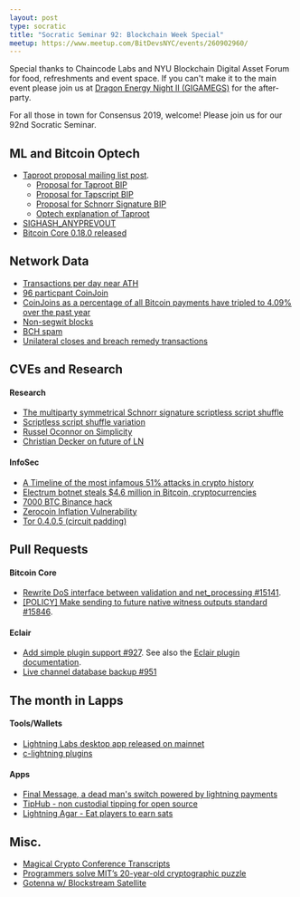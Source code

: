 ```yaml
---
layout: post
type: socratic
title: "Socratic Seminar 92: Blockchain Week Special"
meetup: https://www.meetup.com/BitDevsNYC/events/260902960/
---
```


Special thanks to Chaincode Labs and NYU Blockchain Digital Asset Forum for food, refreshments and event space. If you can't make it to the main event please join us at [Dragon Energy Night II (GIGAMEGS)](https://www.eventbrite.com/e/dragon-energy-night-ii-registration-60857262711) for the after-party. 

For all those in town for Consensus 2019, welcome! Please join us for our 92nd Socratic Seminar.

## ML and Bitcoin Optech

- [Taproot proposal mailing list post](https://lists.linuxfoundation.org/pipermail/bitcoin-dev/2019-May/016914.html).
    - [Proposal for Taproot BIP](https://github.com/sipa/bips/blob/bip-schnorr/bip-taproot.mediawiki)
    - [Proposal for Tapscript BIP](https://github.com/sipa/bips/blob/bip-schnorr/bip-tapscript.mediawiki)
    - [Proposal for Schnorr Signature BIP](https://github.com/sipa/bips/blob/bip-schnorr/bip-schnorr.mediawiki)
    - [Optech explanation of Taproot](https://bitcoinops.org/en/newsletters/2019/05/14/#overview-of-the-taproot--tapscript-proposed-bips)
- [SIGHASH_ANYPREVOUT](https://lists.linuxfoundation.org/pipermail/bitcoin-dev/2019-May/016929.html)
- [Bitcoin Core 0.18.0 released](https://lists.linuxfoundation.org/pipermail/bitcoin-core-dev/2019-May/000078.html)
    
## Network Data
- [Transactions per day near ATH](https://bitinfocharts.com/comparison/bitcoin-transactions.html)
- [96 particpant CoinJoin](https://twitter.com/nopara73/status/1121186039622770688)
- [CoinJoins as a percentage of all Bitcoin payments have tripled to 4.09% over the past year](https://longhash.com/news/coinjoins-as-a-percentage-of-all-bitcoin-payments-have-tripled-to-409-over-the-past-year)
- [Non-segwit blocks](https://twitter.com/murchandamus/status/1121525695555883009)
- [BCH spam](https://www.theblockcrypto.com/tiny/one-bitcoin-cash-address-is-responsible-for-nearly-50-percent-of-the-networks-transactions-in-the-past-month/)
- [Unilateral closes and breach remedy transactions](https://github.com/ksedgwic/lightning-channel-scanner/blob/master/README.md)

    
## CVEs and Research

#### Research
- [The multiparty symmetrical Schnorr signature scriptless script shuffle](https://joinmarket.me/blog/blog/multiparty-s6/)
- [Scriptless script shuffle variation](https://old.reddit.com/r/Bitcoin/comments/biruxq/multiparty_s6_the_multiparty_symmetrical_schnorr/em3zilr/)
- [Russel Oconnor on Simplicity](https://player.fm/series/hashing-it-out/hashing-it-out-44-blockstream-russell-oconnor)
- [Christian Decker on future of LN](https://www.whatbitcoindid.com/wbd092-christian-decker)

#### InfoSec
- [A Timeline of the most infamous 51% attacks in crypto history](https://blog.honeyminer.com/timeline-of-51-attacks/)
- [Electrum botnet steals $4.6 million in Bitcoin, cryptocurrencies](https://bitcoinist.com/electrum-botnet-steals-4-6-million-bitcoin-cryptocurrencies/)
- [7000 BTC Binance hack](https://www.coindesk.com/hackers-steal-40-7-million-in-bitcoin-from-crypto-exchange-binance)
- [Zerocoin Inflation Vulnerability](https://zcoin.io/cryptographic-description-of-zerocoin-attack/)
- [Tor 0.4.0.5 (circuit padding)](https://blog.torproject.org/new-release-tor-0405)


## Pull Requests

#### Bitcoin Core

- [Rewrite DoS interface between validation and net_processing #15141](https://github.com/bitcoin/bitcoin/pull/15141).
- [[POLICY] Make sending to future native witness outputs standard #15846](https://github.com/bitcoin/bitcoin/pull/15846).

#### Eclair

- [Add simple plugin support #927](https://github.com/ACINQ/eclair/pull/927). See also the [Eclair plugin documentation](https://github.com/ACINQ/eclair#plugins).
- [Live channel database backup #951](https://github.com/ACINQ/eclair/pull/951)

## The month in Lapps

#### Tools/Wallets
- [Lightning Labs desktop app released on mainnet](https://blog.lightning.engineering/announcement/2019/04/23/mainnet-app.html)
- [c-lightning plugins](https://github.com/lightningd/plugins)

#### Apps
- [Final Message, a dead man's switch powered by lightning payments](https://finalmessage.io/)
- [TipHub - non custodial tipping for open source](https://tiphub.io/)
- [Lightning Agar - Eat players to earn sats](https://agar.satoshis.games/)

## Misc.
- [Magical Crypto Conference Transcripts](http://diyhpl.us/wiki/transcripts/magicalcryptoconference/2019/)
- [Programmers solve MIT’s 20-year-old cryptographic puzzle](https://www.csail.mit.edu/news/programmers-solve-mits-20-year-old-cryptographic-puzzle)
- [Gotenna w/ Blockstream Satellite](https://blockstream.com/2019/05/11/gotenna-satellite-api-integration/)

